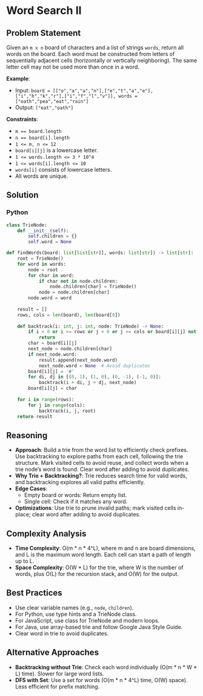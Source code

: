 # Word Search II

## Problem Statement
Given an `m x n` board of characters and a list of strings `words`, return all words on the board. Each word must be constructed from letters of sequentially adjacent cells (horizontally or vertically neighboring). The same letter cell may not be used more than once in a word.

**Example**:
- Input: `board = [["o","a","a","n"],["e","t","a","e"],["i","h","k","r"],["i","f","l","v"]], words = ["oath","pea","eat","rain"]`
- Output: `["eat","oath"]`

**Constraints**:
- `m == board.length`
- `n == board[i].length`
- `1 <= m, n <= 12`
- `board[i][j]` is a lowercase letter.
- `1 <= words.length <= 3 * 10^4`
- `1 <= words[i].length <= 10`
- `words[i]` consists of lowercase letters.
- All words are unique.

## Solution

### Python
```python
class TrieNode:
    def __init__(self):
        self.children = {}
        self.word = None

def findWords(board: list[list[str]], words: list[str]) -> list[str]:
    root = TrieNode()
    for word in words:
        node = root
        for char in word:
            if char not in node.children:
                node.children[char] = TrieNode()
            node = node.children[char]
        node.word = word
    
    result = []
    rows, cols = len(board), len(board[0])
    
    def backtrack(i: int, j: int, node: TrieNode) -> None:
        if i < 0 or i >= rows or j < 0 or j >= cols or board[i][j] not in node.children:
            return
        char = board[i][j]
        next_node = node.children[char]
        if next_node.word:
            result.append(next_node.word)
            next_node.word = None  # Avoid duplicates
        board[i][j] = '#'
        for di, dj in [(0, 1), (1, 0), (0, -1), (-1, 0)]:
            backtrack(i + di, j + dj, next_node)
        board[i][j] = char
    
    for i in range(rows):
        for j in range(cols):
            backtrack(i, j, root)
    return result
```

## Reasoning
- **Approach**: Build a trie from the word list to efficiently check prefixes. Use backtracking to explore paths from each cell, following the trie structure. Mark visited cells to avoid reuse, and collect words when a trie node’s word is found. Clear word after adding to avoid duplicates.
- **Why Trie + Backtracking?**: Trie reduces search time for valid words, and backtracking explores all valid paths efficiently.
- **Edge Cases**:
  - Empty board or words: Return empty list.
  - Single cell: Check if it matches any word.
- **Optimizations**: Use trie to prune invalid paths; mark visited cells in-place; clear word after adding to avoid duplicates.

## Complexity Analysis
- **Time Complexity**: O(m * n * 4^L), where m and n are board dimensions, and L is the maximum word length. Each cell can start a path of length up to L.
- **Space Complexity**: O(W * L) for the trie, where W is the number of words, plus O(L) for the recursion stack, and O(W) for the output.

## Best Practices
- Use clear variable names (e.g., `node`, `children`).
- For Python, use type hints and a TrieNode class.
- For JavaScript, use class for TrieNode and modern loops.
- For Java, use array-based trie and follow Google Java Style Guide.
- Clear word in trie to avoid duplicates.

## Alternative Approaches
- **Backtracking without Trie**: Check each word individually (O(m * n * W * L) time). Slower for large word lists.
- **DFS with Set**: Use a set for words (O(m * n * 4^L) time, O(W) space). Less efficient for prefix matching.